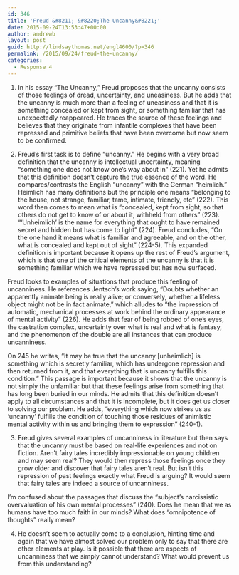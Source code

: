 ```yaml
---
id: 346
title: 'Freud &#8211; &#8220;The Uncanny&#8221;'
date: 2015-09-24T13:53:47+00:00
author: andrewb
layout: post
guid: http://lindsaythomas.net/engl4600/?p=346
permalink: /2015/09/24/freud-the-uncanny/
categories:
  - Response 4
---
```

  1. In his essay &#8220;The Uncanny,&#8221; Freud proposes that the uncanny consists of those feelings of dread, uncertainty, and uneasiness. But he adds that the uncanny is much more than a feeling of uneasiness and that it is something concealed or kept from sight, or something familiar that has unexpectedly reappeared. He traces the source of these feelings and believes that they originate from infantile complexes that have been repressed and primitive beliefs that have been overcome but now seem to be confirmed.

2. Freud&#8217;s first task is to define &#8220;uncanny.&#8221; He begins with a very broad definition that the uncanny is intellectual uncertainty, meaning &#8220;something one does not know one&#8217;s way about in&#8221; (221). Yet he admits that this definition doesn&#8217;t capture the true essence of the word. He compares/contrasts the English &#8220;uncanny&#8221; with the German &#8220;heimlich.&#8221; Heimlich has many definitions but the principle one means &#8220;belonging to the house, not strange, familiar, tame, intimate, friendly, etc&#8221; (222). This word then comes to mean what is &#8220;concealed, kept from sight, so that others do not get to know of or about it, withheld from others&#8221; (223). &#8220;&#8216;Unheimlich&#8217; is the name for everything that ought to have remained secret and hidden but has come to light&#8221; (224). Freud concludes, &#8220;On the one hand it means what is familiar and agreeable, and on the other, what is concealed and kept out of sight&#8221; (224-5). This expanded definition is important because it opens up the rest of Freud&#8217;s argument, which is that one of the critical elements of the uncanny is that it is something familiar which we have repressed but has now surfaced.

Freud looks to examples of situations that produce this feeling of uncanniness. He references Jentsch&#8217;s work saying, &#8220;Doubts whether an apparently animate being is really alive; or conversely, whether a lifeless object might not be in fact animate,&#8221; which alludes to &#8220;the impression of automatic, mechanical processes at work behind the ordinary appearance of mental activity&#8221; (226). He adds that fear of being robbed of one&#8217;s eyes, the castration complex, uncertainty over what is real and what is fantasy, and the phenomenon of the double are all instances that can produce uncanniness.

On 245 he writes, &#8220;It may be true that the uncanny [unheimlich] is something which is secretly familiar, which has undergone repression and then returned from it, and that everything that is uncanny fulfills this condition.&#8221; This passage is important because it shows that the uncanny is not simply the unfamiliar but that these feelings arise from something that has long been buried in our minds. He admits that this definition doesn&#8217;t apply to all circumstances and that it is incomplete, but it does get us closer to solving our problem. He adds, &#8220;everything which now strikes us as &#8216;uncanny&#8217; fulfills the condition of touching those residues of animistic mental activity within us and bringing them to expression&#8221; (240-1).

3. Freud gives several examples of uncanniness in literature but then says that the uncanny must be based on real-life experiences and not on fiction. Aren&#8217;t fairy tales incredibly impressionable on young children and may seem real? They would then repress those feelings once they grow older and discover that fairy tales aren&#8217;t real. But isn&#8217;t this repression of past feelings exactly what Freud is arguing? It would seem that fairy tales are indeed a source of uncanniness.

I&#8217;m confused about the passages that discuss the &#8220;subject&#8217;s narcissistic overvaluation of his own mental processes&#8221; (240). Does he mean that we as humans have too much faith in our minds? What does &#8220;omnipotence of thoughts&#8221; really mean?

4. He doesn&#8217;t seem to actually come to a conclusion, hinting time and again that we have almost solved our problem only to say that there are other elements at play. Is it possible that there are aspects of uncanniness that we simply cannot understand? What would prevent us from this understanding?